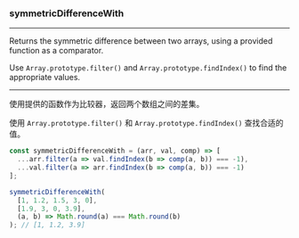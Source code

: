 ### symmetricDifferenceWith

------------

Returns the symmetric difference between two arrays, using a provided function as a comparator.

Use `Array.prototype.filter()` and `Array.prototype.findIndex()` to find the appropriate values.

------------

使用提供的函数作为比较器，返回两个数组之间的差集。

使用 `Array.prototype.filter()` 和 `Array.prototype.findIndex()` 查找合适的值。

```js
const symmetricDifferenceWith = (arr, val, comp) => [
  ...arr.filter(a => val.findIndex(b => comp(a, b)) === -1),
  ...val.filter(a => arr.findIndex(b => comp(a, b)) === -1)
];
```

```js
symmetricDifferenceWith(
  [1, 1.2, 1.5, 3, 0],
  [1.9, 3, 0, 3.9],
  (a, b) => Math.round(a) === Math.round(b)
); // [1, 1.2, 3.9]
```
